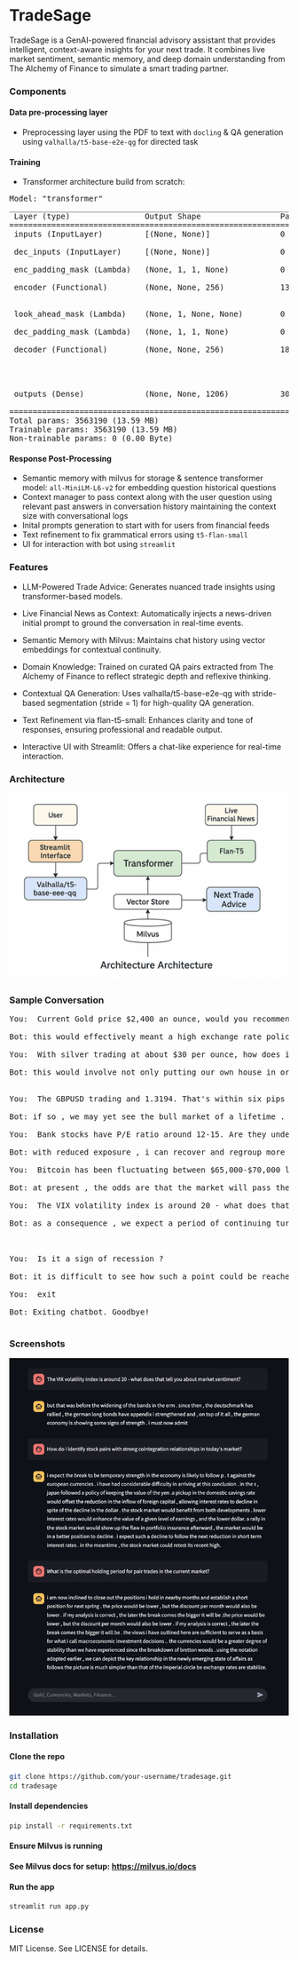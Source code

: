 # TradeSage
TradeSage is a GenAI-powered financial advisory assistant that provides intelligent, context-aware insights for your next trade. It combines live market sentiment, semantic memory, and deep domain understanding from The Alchemy of Finance to simulate a smart trading partner.

### Components
#### Data pre-processing layer
- Preprocessing layer using the PDF to text with `docling` & QA generation using `valhalla/t5-base-e2e-qg` for directed task

#### Training
- Transformer architecture build from scratch:
<pre>
Model: "transformer"
__________________________________________________________________________________________________
 Layer (type)                Output Shape                 Param #   Connected to                  
==================================================================================================
 inputs (InputLayer)         [(None, None)]               0         []                            
                                                                                                  
 dec_inputs (InputLayer)     [(None, None)]               0         []                            
                                                                                                  
 enc_padding_mask (Lambda)   (None, 1, 1, None)           0         ['inputs[0][0]']              
                                                                                                  
 encoder (Functional)        (None, None, 256)            1362944   ['inputs[0][0]',              
                                                                     'enc_padding_mask[0][0]']    
                                                                                                  
 look_ahead_mask (Lambda)    (None, 1, None, None)        0         ['dec_inputs[0][0]']          
                                                                                                  
 dec_padding_mask (Lambda)   (None, 1, 1, None)           0         ['inputs[0][0]']              
                                                                                                  
 decoder (Functional)        (None, None, 256)            1890304   ['dec_inputs[0][0]',          
                                                                     'encoder[0][0]',             
                                                                     'look_ahead_mask[0][0]',     
                                                                     'dec_padding_mask[0][0]']    
                                                                                                  
 outputs (Dense)             (None, None, 1206)           309942    ['decoder[0][0]']             
                                                                                                  
==================================================================================================
Total params: 3563190 (13.59 MB)
Trainable params: 3563190 (13.59 MB)
Non-trainable params: 0 (0.00 Byte)
</pre>

#### Response Post-Processing
- Semantic memory with milvus for storage & sentence transformer model: `all-MiniLM-L6-v2` for embedding question historical questions
- Context manager to pass context along with the user question using relevant past answers in conversation history maintaining the context size with conversational logs
- Inital prompts generation to start with for users from financial feeds
- Text refinement to fix grammatical errors using `t5-flan-small`
- UI for interaction with bot using `streamlit`


### Features
- LLM-Powered Trade Advice: Generates nuanced trade insights using transformer-based models.

- Live Financial News as Context: Automatically injects a news-driven initial prompt to ground the conversation in real-time events.

- Semantic Memory with Milvus: Maintains chat history using vector embeddings for contextual continuity.

- Domain Knowledge: Trained on curated QA pairs extracted from The Alchemy of Finance to reflect strategic depth and reflexive thinking.

- Contextual QA Generation: Uses valhalla/t5-base-e2e-qg with stride-based segmentation (stride = 1) for high-quality QA generation.

- Text Refinement via flan-t5-small: Enhances clarity and tone of responses, ensuring professional and readable output.

- Interactive UI with Streamlit: Offers a chat-like experience for real-time interaction.

### Architecture

<img src="/architecture.png">


### Sample Conversation
<pre>
You:  Current Gold price $2,400 an ounce, would you recommend adding gold to my current portfolio at this price?

Bot: this would effectively meant a high exchange rate policy .

You:  With silver trading at about $30 per ounce, how does it compare to gold as an inflation hedge?

Bot: this would involve not only putting our own house in order but also bringing a new international financial order into existence which is appropriate to the altered circumstances .


You:  The GBPUSD trading and 1.3194. That's within six pips of the high for the day at 1.3200. The high price for the year is also being approached. That level came in at 1.32067 reached on April 3.  Move above that level and a swing area between 1.3221 to 1.3245 would be targeted.

Bot: if so , we may yet see the bull market of a lifetime .

You:  Bank stocks have P/E ratio around 12-15. Are they undervalued under current interest rate environment ? Current intrest rate 7.128%.

Bot: with reduced exposure , i can recover and regroup more easily . i accept the opec agreement as a major event.

You:  Bitcoin has been fluctuating between $65,000-$70,000 lately - is this a good entry point for someone new to crypto?

Bot: at present , the odds are that the market will pass the test , but it would be best not to be exposed while the issus is decided .

You:  The VIX volatility index is around 20 - what does that tell you about market sentiment also the small caps funds have outperformed large cap funds lately.

Bot: as a consequence , we expect a period of continuing turmoil in financial markets , although the focus of attention may shift from the stock market to the currency market and the bond market and , eventually , to the market for precious metals . the ideal of an international currency and an international central bank has few supporters .



You:  Is it a sign of recession ?

Bot: it is difficult to see how such a point could be reached as long as the federal government continues to borrow at the pres ent rate . a negative resolution would involve increasing financial instability , protectionism , a worldwide recessioa , and a flight from financial to liquid assets .

You:  exit

Bot: Exiting chatbot. Goodbye!

</pre>

### Screenshots
<img src="/responses.png">


### Installation

#### Clone the repo
```bash
git clone https://github.com/your-username/tradesage.git
cd tradesage
```

#### Install dependencies
```bash
pip install -r requirements.txt
```

#### Ensure Milvus is running
#### See Milvus docs for setup: https://milvus.io/docs

#### Run the app
```bash
streamlit run app.py
```


### License
MIT License. See LICENSE for details.
